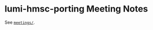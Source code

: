 # lumi-hmsc-porting Meeting Notes

See [`meetings/`](https://github.com/aniskhan25/notes/tree/main/meetings).

